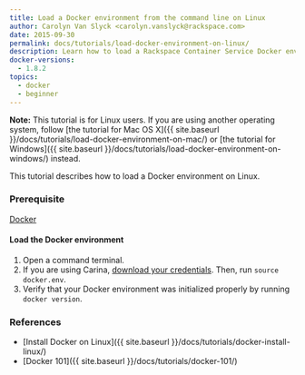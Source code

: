 ```yaml
---
title: Load a Docker environment from the command line on Linux
author: Carolyn Van Slyck <carolyn.vanslyck@rackspace.com>
date: 2015-09-30
permalink: docs/tutorials/load-docker-environment-on-linux/
description: Learn how to load a Rackspace Container Service Docker environment on Linux, so that you can work with your Docker cluster from the command line
docker-versions:
  - 1.8.2
topics:
  - docker
  - beginner
---
```


**Note:** This tutorial is for Linux users. If you are using another operating system, follow
[the tutorial for Mac OS X]({{ site.baseurl }}/docs/tutorials/load-docker-environment-on-mac/) or
[the tutorial for Windows]({{ site.baseurl }}/docs/tutorials/load-docker-environment-on-windows/) instead.

This tutorial describes how to load a Docker environment on Linux.

### <a name="prerequisites"></a> Prerequisite

[Docker](https://docs.docker.com/installation/ubuntulinux/)

#### <a name="load"></a> Load the Docker environment

1. Open a command terminal.
2. If you are using Carina, [download your credentials][get-cluster-creds].
    Then, run `source docker.env`.
3. Verify that your Docker environment was initialized properly by running `docker version`.

[get-cluster-creds]: {{site.baseurl}}/docs/references/rcs-credentials/

### <a name="references"></a> References
* [Install Docker on Linux]({{ site.baseurl }}/docs/tutorials/docker-install-linux/)
* [Docker 101]({{ site.baseurl }}/docs/tutorials/docker-101/)
